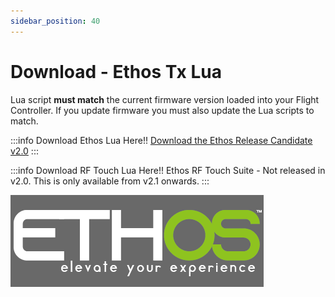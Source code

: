 ```yaml
---
sidebar_position: 40
---
```


# Download - Ethos Tx Lua
Lua script **must match** the current firmware version loaded into your Flight Controller. If you update firmware you must also update the Lua scripts to match.

:::info Download Ethos Lua Here!!
[Download the Ethos Release Candidate v2.0](https://github.com/rotorflight/rotorflight-lua-ethos/releases/tag/release/2.0.0)
:::

:::info Download RF Touch Lua Here!!
Ethos RF Touch Suite - Not released in v2.0. This is only available from v2.1 onwards.
:::

![Ethos Tx](../img/ethos-logo.png)


